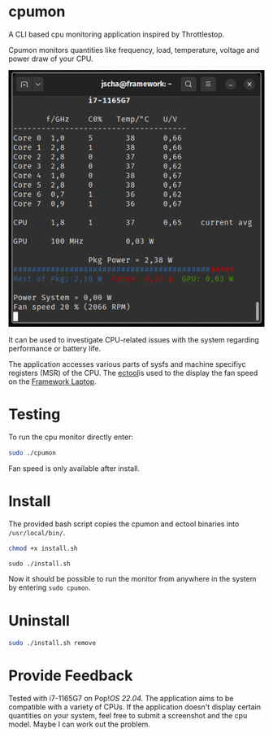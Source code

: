 # cpumon
A CLI based cpu monitoring application inspired by Throttlestop.

Cpumon monitors quantities like frequency, load, temperature, voltage and power draw of your CPU.

![cpumon](cpumon.png)

It can be used to investigate CPU-related issues with the system regarding performance or battery life.

The application accesses various parts of sysfs and machine specifiyc registers (MSR) of the CPU.
The [ectool](https://github.com/DHowett/framework-ec)is used to the display the fan speed on the [Framework Laptop](https://frame.work/us). 

# Testing

To run the cpu monitor directly enter:

```bash
sudo ./cpumon
```
Fan speed is only available after install.

# Install

The provided bash script copies the cpumon and ectool binaries into `/usr/local/bin/`.

```bash
chmod +x install.sh
```
```
sudo ./install.sh
```
Now it should be possible to run the monitor from anywhere in the system by entering `sudo cpumon`.

# Uninstall

```bash
sudo ./install.sh remove
```

# Provide Feedback

Tested with i7-1165G7 on Pop!_OS 22.04._ The application aims to be compatible with a variety of CPUs. If the application doesn't display certain quantities on your system, feel free to submit a screenshot and the cpu model. Maybe I can work out the problem.